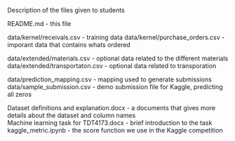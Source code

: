 Description of the files given to students

README.md - this file

data/kernel/receivals.csv - training data
data/kernel/purchase_orders.csv - imporant data that contains whats ordered  

data/extended/materials.csv - optional data related to the different materials
data/extended/transportaton.csv - optional data related to transporation

data/prediction_mapping.csv - mapping used to generate submissions
data/sample_submission.csv - demo submission file for Kaggle, predicting all zeros

Dataset definitions and explanation.docx - a documents that gives more details about the dataset and column names  
Machine learning task for TDT4173.docx - brief introduction to the task
kaggle_metric.ipynb - the score function we use in the Kaggle competition
